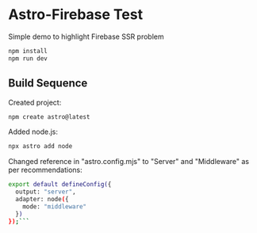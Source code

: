 # Astro-Firebase Test

Simple demo to highlight Firebase SSR problem

```sh
npm install
npm run dev
```

## Build Sequence

Created project:
```sh
npm create astro@latest
```
Added node.js:
```sh
npx astro add node
```

Changed reference in "astro.config.mjs" to "Server" and "Middleware" as per recommendations:
```sh
export default defineConfig({
  output: "server",
  adapter: node({
    mode: "middleware"
  })
});```
